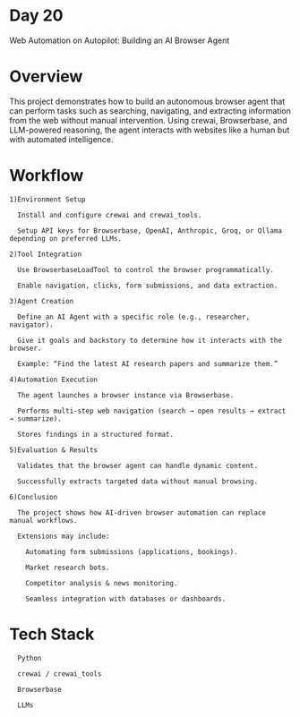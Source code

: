 # Day 20

Web Automation on Autopilot: Building an AI Browser Agent

# Overview

This project demonstrates how to build an autonomous browser agent that can perform tasks such as searching, navigating, and extracting information from the web without manual intervention. Using crewai, Browserbase, and LLM-powered reasoning, the agent interacts with websites like a human but with automated intelligence.

# Workflow

    1)Environment Setup
    
      Install and configure crewai and crewai_tools.
      
      Setup API keys for Browserbase, OpenAI, Anthropic, Groq, or Ollama depending on preferred LLMs.
    
    2)Tool Integration
    
      Use BrowserbaseLoadTool to control the browser programmatically.
      
      Enable navigation, clicks, form submissions, and data extraction.
    
    3)Agent Creation
    
      Define an AI Agent with a specific role (e.g., researcher, navigator).
    
      Give it goals and backstory to determine how it interacts with the browser.
    
      Example: “Find the latest AI research papers and summarize them.”
    
    4)Automation Execution
    
      The agent launches a browser instance via Browserbase.
      
      Performs multi-step web navigation (search → open results → extract → summarize).
      
      Stores findings in a structured format.
    
    5)Evaluation & Results
    
      Validates that the browser agent can handle dynamic content.
      
      Successfully extracts targeted data without manual browsing.
    
    6)Conclusion
    
      The project shows how AI-driven browser automation can replace manual workflows.
      
      Extensions may include:
    
        Automating form submissions (applications, bookings).
        
        Market research bots.
        
        Competitor analysis & news monitoring.
        
        Seamless integration with databases or dashboards.

# Tech Stack

      Python
      
      crewai / crewai_tools
      
      Browserbase
      
      LLMs
